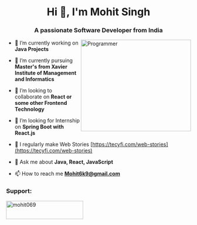 <h1 align="center">Hi 👋, I'm Mohit Singh</h1>
<h3 align="center">A passionate Software Developer from India</h3>
<img align="right" src="https://cdn.dribbble.com/users/1162077/screenshots/3848914/programmer.gif" alt="Programmer" width="300" height="250">


- 🔭 I’m currently working on **Java Projects**

- 🌱 I’m currently pursuing **Master's from Xavier Institute of Management and Informatics**

- 👯 I’m looking to collaborate on **React or some other Frontend Technology**

- 🤝 I’m looking for Internship on **Spring Boot with React.js**

- 📝 I regularly make Web Stories [https://tecyfi.com/web-stories](https://tecyfi.com/web-stories)

- 💬 Ask me about **Java, React, JavaScript**

- 📫 How to reach me **Mohit6k9@gmail.com**


<h3 align="left">Support:</h3>
<p><a href="https://www.buymeacoffee.com/mohit069"> <img align="left" src="https://cdn.buymeacoffee.com/buttons/v2/default-yellow.png" height="50" width="210" alt="mohit069" /></a></p><br><br>


